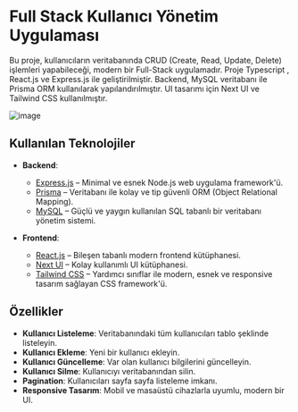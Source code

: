 # Full Stack Kullanıcı Yönetim Uygulaması

Bu proje, kullanıcıların veritabanında CRUD (Create, Read, Update, Delete) işlemleri yapabileceği, modern bir Full-Stack uygulamadır. Proje Typescript , React.js ve Express.js ile geliştirilmiştir. Backend, MySQL veritabanı ile Prisma ORM kullanılarak yapılandırılmıştır. UI tasarımı için Next UI ve Tailwind CSS kullanılmıştır.

![image](https://github.com/user-attachments/assets/d1fabb72-bdc2-49d3-8175-6b5c9ac8d90e)


## Kullanılan Teknolojiler

- **Backend**: 
  - [Express.js](https://expressjs.com/) – Minimal ve esnek Node.js web uygulama framework'ü.
  - [Prisma](https://www.prisma.io/) – Veritabanı ile kolay ve tip güvenli ORM (Object Relational Mapping).
  - [MySQL](https://www.mysql.com/) – Güçlü ve yaygın kullanılan SQL tabanlı bir veritabanı yönetim sistemi.

- **Frontend**: 
  - [React.js](https://reactjs.org/) – Bileşen tabanlı modern frontend kütüphanesi.
  - [Next UI](https://nextui.org/) – Kolay kullanımlı UI kütüphanesi.
  - [Tailwind CSS](https://tailwindcss.com/) – Yardımcı sınıflar ile modern, esnek ve responsive tasarım sağlayan CSS framework'ü.



## Özellikler

- **Kullanıcı Listeleme**: Veritabanındaki tüm kullanıcıları tablo şeklinde listeleyin.
- **Kullanıcı Ekleme**: Yeni bir kullanıcı ekleyin.
- **Kullanıcı Güncelleme**: Var olan kullanıcı bilgilerini güncelleyin.
- **Kullanıcı Silme**: Kullanıcıyı veritabanından silin.
- **Pagination**: Kullanıcıları sayfa sayfa listeleme imkanı.
- **Responsive Tasarım**: Mobil ve masaüstü cihazlarla uyumlu, modern bir UI.

